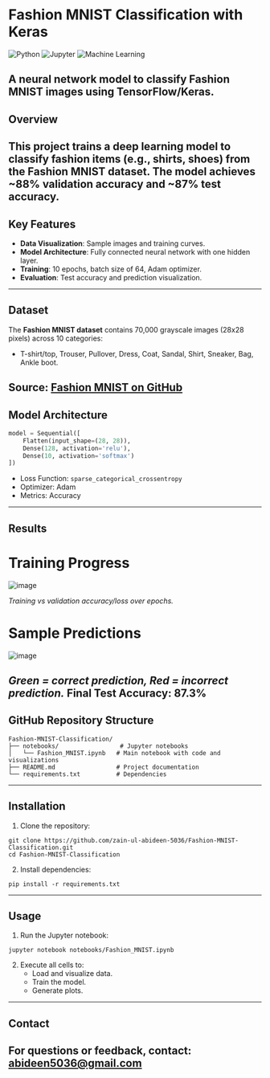 # Fashion MNIST Classification with Keras

![Python](https://img.shields.io/badge/Python-3.7%2B-blue)
![Jupyter](https://img.shields.io/badge/Jupyter-Notebook-orange)
![Machine Learning](https://img.shields.io/badge/Machine-Learning-brightgreen)

A neural network model to classify Fashion MNIST images using TensorFlow/Keras.
---

## Overview
This project trains a deep learning model to classify fashion items (e.g., shirts, shoes) from the Fashion MNIST dataset. The model achieves **~88% validation accuracy** and **~87% test accuracy**.
---

## Key Features
- **Data Visualization**: Sample images and training curves.
- **Model Architecture**: Fully connected neural network with one hidden layer.
- **Training**: 10 epochs, batch size of 64, Adam optimizer.
- **Evaluation**: Test accuracy and prediction visualization.
---

## Dataset
The **Fashion MNIST dataset** contains 70,000 grayscale images (28x28 pixels) across 10 categories:
- T-shirt/top, Trouser, Pullover, Dress, Coat, Sandal, Shirt, Sneaker, Bag, Ankle boot.

**Source**: [Fashion MNIST on GitHub](https://github.com/zalandoresearch/fashion-mnist)
---

## Model Architecture
```python
model = Sequential([
    Flatten(input_shape=(28, 28)),
    Dense(128, activation='relu'),
    Dense(10, activation='softmax')
])
```

- Loss Function: ```sparse_categorical_crossentropy```
- Optimizer: Adam
- Metrics: Accuracy
---

## Results
# Training Progress
![image](https://github.com/user-attachments/assets/39d89e5f-8db9-4a26-9d67-2d3a3a90398a)

*Training vs validation accuracy/loss over epochs.*

# Sample Predictions
![image](https://github.com/user-attachments/assets/f710238b-5554-4050-b4aa-c1feda05005f)

*Green = correct prediction, Red = incorrect prediction.*
**Final Test Accuracy:** 87.3%
---

## GitHub Repository Structure
```
Fashion-MNIST-Classification/
├── notebooks/                 # Jupyter notebooks
│   └── Fashion_MNIST.ipynb   # Main notebook with code and visualizations
├── README.md                 # Project documentation
└── requirements.txt          # Dependencies
```
---

## Installation  
1. Clone the repository:
```
git clone https://github.com/zain-ul-abideen-5036/Fashion-MNIST-Classification.git
cd Fashion-MNIST-Classification
```
2. Install dependencies:
```
pip install -r requirements.txt
```
---

## Usage
1. Run the Jupyter notebook:
```
jupyter notebook notebooks/Fashion_MNIST.ipynb
```
2. Execute all cells to:
    - Load and visualize data.
    - Train the model.
    - Generate plots.
---

## Contact
For questions or feedback, contact: abideen5036@gmail.com
---
  
